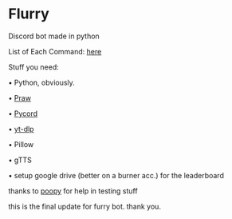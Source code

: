 # Flurry
 
Discord bot made in python


List of Each Command: <a href=https://github.com/DevDan0/Flurry-Discord-Bot/blob/main/explaining-each-command.md> here</a>

Stuff you need:

• Python, obviously.

• <a href=https://praw.readthedocs.io/>Praw</a>

• <a href=https://github.com/Pycord-Development/pycord/>Pycord</a>

• <a href=https://github.com/yt-dlp/yt-dlp>yt-dlp</a>

• Pillow

• gTTS

• setup google drive (better on a burner acc.) for the leaderboard




thanks to <a href=https://github.com/poopyyyyy>poopy</a> for help in testing stuff

this is the final update for furry bot. thank you.
